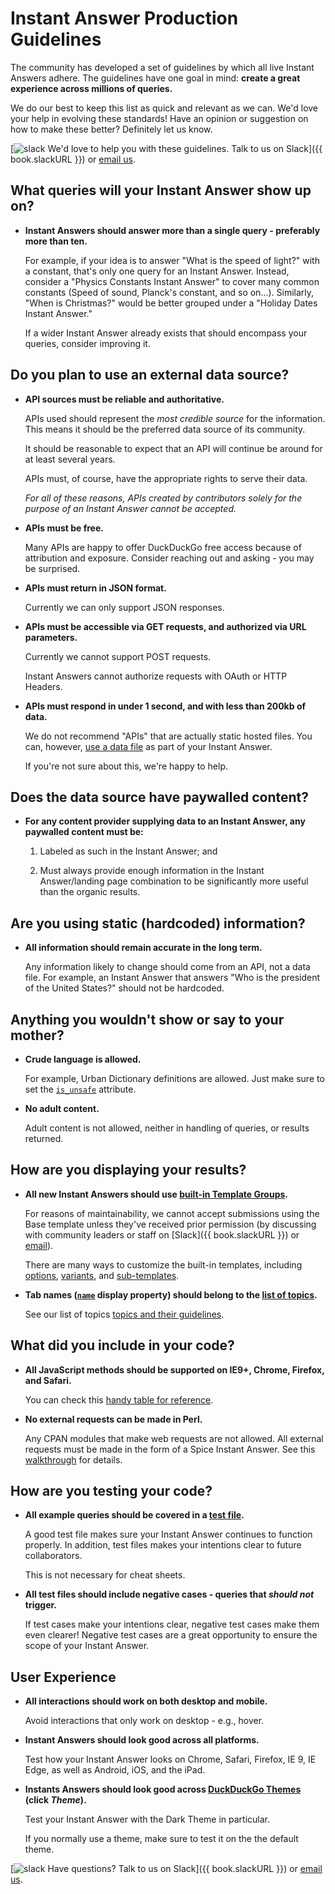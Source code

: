 # Instant Answer Production Guidelines

The community has developed a set of guidelines by which all live Instant Answers adhere. The guidelines have one goal in mind: **create a great experience across millions of queries.**

We do our best to keep this list as quick and relevant as we can. We'd love your help in evolving these standards! Have an opinion or suggestion on how to make these better? Definitely let us know.

[![slack](http://docs.duckduckhack.com/assets/slack.png) We'd love to help you with these guidelines. Talk to us on Slack]({{ book.slackURL }}) or [email us](mailto:open@duckduckgo.com).

## What queries will your Instant Answer show up on?

- **Instant Answers should answer more than a single query - preferably more than ten.**

	For example, if your idea is to answer "What is the speed of light?" with a constant, that's only one query for an Instant Answer. Instead, consider a "Physics Constants Instant Answer" to cover many common constants (Speed of sound, Planck's constant, and so on...). Similarly, "When is Christmas?" would be better grouped under a "Holiday Dates Instant Answer."

	If a wider Instant Answer already exists that should encompass your queries, consider improving it.

## Do you plan to use an external data source?

- **API sources must be reliable and authoritative.**

	APIs used should represent the *most credible source* for the information. This means it should be the preferred data source of its community.

	It should be reasonable to expect that an API will continue be around for at least several years.

	APIs must, of course, have the appropriate rights to serve their data.

	*For all of these reasons, APIs created by contributors solely for the purpose of an Instant Answer cannot be accepted.*

- **APIs must be free.**

	Many APIs are happy to offer DuckDuckGo free access because of attribution and exposure. Consider reaching out and asking - you may be surprised.

- **APIs must return in JSON format.**

	Currently we can only support JSON responses.

- **APIs must be accessible via GET requests, and authorized via URL parameters.**

	Currently we cannot support POST requests.

	Instant Answers cannot authorize requests with OAuth or HTTP Headers.

- **APIs must respond in under 1 second, and with less than 200kb of data.**

	We do not recommend "APIs" that are actually static hosted files. You can, however, [use a data file](http://docs.duckduckhack.com/backend-reference/data-files.html) as part of your Instant Answer.

	If you're not sure about this, we're happy to help.

## Does the data source have paywalled content?

- **For any content provider supplying data to an Instant Answer, any paywalled content must be:**

	1. Labeled as such in the Instant Answer; and

	2. Must always provide enough information in the Instant Answer/landing page combination to be significantly more useful than the organic results.

## Are you using static (hardcoded) information?

- **All information should remain accurate in the long term.**

	Any information likely to change should come from an API, not a data file. For example, an Instant Answer that answers "Who is the president of the United States?" should not be hardcoded.

## Anything you wouldn't show or say to your mother?

- **Crude language is allowed.**

	For example, Urban Dictionary definitions are allowed. Just make sure to set the [`is_unsafe`](http://docs.duckduckhack.com/backend-reference/spice-attributes.html#spice-isunsafe) attribute.

- **No adult content.**

	Adult content is not allowed, neither in handling of queries, or results returned.

## How are you displaying your results?

- **All new Instant Answers should use [built-in Template Groups](http://docs.duckduckhack.com/frontend-reference/templates-overview.html).**

	For reasons of maintainability, we cannot accept submissions using the Base template unless they've received prior permission (by discussing with community leaders or staff on [Slack]({{ book.slackURL }}) or [email](mailto:open@duckduckgo.com)).

	There are many ways to customize the built-in templates, including [options](http://docs.duckduckhack.com/frontend-reference/display-reference.html), [variants](http://docs.duckduckhack.com/frontend-reference/variants-reference.html), and [sub-templates](http://docs.duckduckhack.com/frontend-reference/subtemplates.html).

- **Tab names ([`name`](http://docs.duckduckhack.com/frontend-reference/display-reference.html#name-string-required) display property) should belong to the [list of topics](http://docs.duckduckhack.com/frontend-reference/display-reference.html#name-string-required).**

	See our list of topics [topics and their guidelines](http://docs.duckduckhack.com/frontend-reference/display-reference.html).

## What did you include in your code?

- **All JavaScript methods should be supported on IE9+, Chrome, Firefox, and Safari.**

	You can check this [handy table for reference](http://kangax.github.io/compat-table/es5/).

- **No external requests can be made in Perl.**

	Any CPAN modules that make web requests are not allowed. All external requests must be made in the form of a Spice Instant Answer. See this [walkthrough](http://docs.duckduckhack.com/walkthroughs/forum-lookup.html) for details.

## How are you testing your code?

- **All example queries should be covered in a [test file](http://docs.duckduckhack.com/testing-reference/test-files.html).**

	A good test file makes sure your Instant Answer continues to function properly. In addition, test files makes your intentions clear to future collaborators.

	This is not necessary for cheat sheets.

- **All test files should include negative cases - queries that *should not* trigger.**

	If test cases make your intentions clear, negative test cases make them even clearer! Negative test cases are a great opportunity to ensure the scope of your Instant Answer.

## User Experience

- **All interactions should work on both desktop and mobile.**

	Avoid interactions that only work on desktop - e.g., hover.

- **Instant Answers should look good across all platforms.**

	Test how your Instant Answer looks on Chrome, Safari, Firefox, IE 9, IE Edge, as well as Android, iOS, and the iPad.

- **Instants Answers should look good across [DuckDuckGo Themes](https://duckduckgo.com/settings) (click *Theme*).**

	Test your Instant Answer with the Dark Theme in particular.

	If you normally use a theme, make sure to test it on the the default theme.

[![slack](http://docs.duckduckhack.com/assets/slack.png) Have questions? Talk to us on Slack]({{ book.slackURL }}) or [email us](mailto:open@duckduckgo.com).

